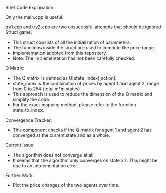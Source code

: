 Brief Code Explanation:

Only the main.cpp is useful.

try1.cpp and try2.cpp are two unsucessful attempts that should be ignored
Struct game:
- This struct consists of all the initialization of parameters.
- The functions inside the struct are used to compute the price range.
- Implementation adopted from this repository.
- Note: The implementation has not been carefully checked.

Q Matrix:
- The Q matrix is defined as Q[state_index][action].
- state_index is the combination of prices by agent 1 and agent 2, range from 0 to 254 (total m*m states)
- This approach is used to reduce the dimension of the Q matrix and simplify the code.
- For the exact mapping method, please refer to the function state_to_index.

Convergence Tracker:
- This component checks if the Q matrix for agent 1 and agent 2 has converged at the current state and as a whole.

Current Issue:
- The algorithm does not converge at all.
- It seems that the algorithm only converges on state 32. This might be due to an implementation error.

Further Work:
- Plot the price changes of the two agents over time.
